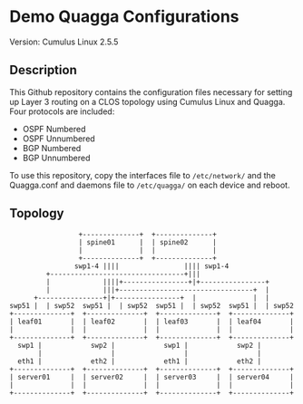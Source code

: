 Demo Quagga Configurations
==========================

Version: Cumulus Linux 2.5.5



Description
-----------
This Github repository contains the configuration files necessary for setting
up Layer 3 routing on a CLOS topology using Cumulus Linux and Quagga. Four
protocols are included:

 * OSPF Numbered
 * OSPF Unnumbered
 * BGP Numbered
 * BGP Unnumbered

To use this repository, copy the interfaces file to `/etc/network/` and the
Quagga.conf and daemons file to `/etc/quagga/` on each device and reboot.




Topology
--------
                     +--------------+  +--------------+
                     | spine01      |  | spine02      |
                     |              |  |              |
                     +--------------+  +--------------+
                    swp1-4 ||||                |||| swp1-4
             +---------------------------------+|||
             |             ||||+----------------+|+----------------+
             |             |||+---------------------------------+  |
          +----------------+|+----------------+  |              |  |
    swp51 |  | swp52  swp51 |  | swp52  swp51 |  | swp52  swp51 |  | swp52
    +--------------+  +--------------+  +--------------+  +--------------+
    | leaf01       |  | leaf02       |  | leaf03       |  | leaf04       |
    |              |  |              |  |              |  |              |
    +--------------+  +--------------+  +--------------+  +--------------+
      swp1 |            swp2 |            swp1 |            swp2 |
           |                 |                 |                 |
      eth1 |            eth2 |            eth1 |            eth2 |
    +--------------+  +--------------+  +--------------+  +--------------+
    | server01     |  | server02     |  | server03     |  | server04     |
    |              |  |              |  |              |  |              |
    +--------------+  +--------------+  +--------------+  +--------------+
